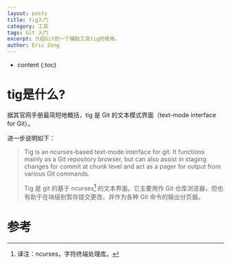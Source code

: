 ```yaml
---
layout: posts
title: tig入门
category: 工具
tags: Git 入门
excerpt: 介绍Git的一个辅助工具tig的使用。
author: Eric Zong
---
```


* content
{:toc}

# tig是什么?

据其官网手册最简短地概括，tig 是  Git 的文本模式界面（text-mode interface for Git）。

进一步说明如下：

>  Tig is an ncurses-based text-mode interface for git. It functions mainly as a Git repository browser, but can also assist in staging changes for commit at chunk level and act as a pager for output from various Git commands. 
>
>  Tig 是 git 的基于 ncurses[^1] 的文本界面。它主要用作 Git 仓库浏览器，但也有助于在块级别暂存提交更改，并作为各种 Git 命令的输出分页器。 

# 参考



[^1]: 译注：ncurses，字符终端处理库。